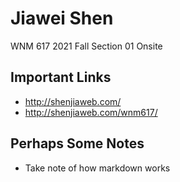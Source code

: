# Jiawei Shen
WNM 617 2021 Fall Section 01 Onsite

## Important Links

- http://shenjiaweb.com/
- http://shenjiaweb.com/wnm617/

## Perhaps Some Notes

- Take note of how markdown works

